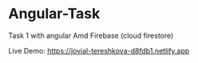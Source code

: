 # Angular-Task
Task 1 with angular Amd Firebase (cloud firestore)

Live Demo: https://jovial-tereshkova-d8fdb1.netlify.app

